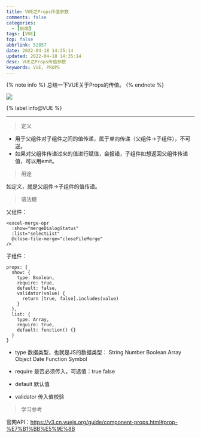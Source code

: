 ```yaml
---
title: VUE之Props传值参数
comments: false
categories:
  - [前端]
tags: [VUE]
top: false
abbrlink: 52857
date: 2022-04-18 14:35:14
updated: 2022-04-18 14:35:14
desc: VUE之Props传值参数
keywords: VUE, PROPS
---
```


{% note info %}
总结一下VUE关于Props的传值。
{% endnote %}

![](/images/article_vue.jpeg)


{% label info@VUE %}

<!--more-->
<hr />

> 定义

- 用于父组件对子组件之间的值传递，属于单向传递（父组件->子组件），不可逆。
- 如果对父组件传递过来的值进行赋值，会报错，子组件如想返回父组件传递值，可以用emit。

> 用途

如定义，就是父组件->子组件的值传递。


> 语法糖

父组件：
```
<excel-merge-opr
  :show="mergeDialogStatus"
  :list="selectList"
  @close-file-merge="closeFileMerge"
/>
```

子组件：
```
props: {
  show: {
    type: Boolean,
    require: true,
    default: false,
    validator(value) {
      return [true, false].includes(value)
    }
  },
  list: {
    type: Array,
    require: true,
    default: function() {}
  }
}
```

- type
数据类型，也就是JS的数据类型：
String
Number
Boolean
Array
Object
Date
Function
Symbol

- require
是否必须传入，可选值：true false

- default
默认值

- validator
传入值校验

> 学习参考

官网API：https://v3.cn.vuejs.org/guide/component-props.html#prop-%E7%B1%BB%E5%9E%8B
